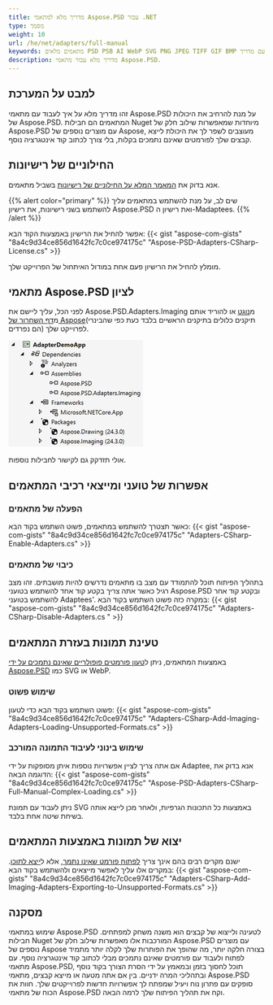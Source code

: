 ```yaml
---
title: מדריך מלא למתאמי Aspose.PSD עבור .NET
type: מסמך
weight: 10
url: /he/net/adapters/full-manual
keywords: מתאמים מלאים PSD PSB AI WebP SVG PNG JPEG TIFF GIF BMP תחילת מהירה עם מדריך
description: מדריך מלא עבור מתאמי Aspose.PSD.
---
```


## למבט על המערכת

זהו מדריך מלא על איך לעבוד עם מתאמי Aspose.PSD על מנת להרחיב את היכולות של Aspose.PSD.
המתאמים הם חבילות Nuget מיוחדות שמאפשרות שילוב חלק של Aspose.PSD עם מוצרים נוספים של Aspose, מעוצבים לשפר לך את היכולת לייצא קבצים שלך לפורמטים שאינם נתמכים בקלות, בלי צורך לכתוב קוד אינטגרציה נוסף.

## החילוניים של רישיונות

אנא בדוק את [המאמר המלא על החילוניים של רישיונות](/psd/he//net/adapters/license) בשביל מתאמים.

{{% alert color="primary" %}}
שים לב, על מנת להשתמש במתאמים עליך להשתמש בשני רישיונות, את רישיון Aspose.PSD ואת רישיון ה-Madaptees.
{{% /alert %}}

אפשר להחיל את הרישיון באמצעות הקוד הבא:
{{< gist "aspose-com-gists" "8a4c9d34ce856d1642fc7c0ce974175c" "Aspose-PSD-Adapters-CSharp-License.cs" >}}

מומלץ להחיל את הרישיון פעם אחת במודול האיתחול של הפרוייקט שלך.

## מתאמי Aspose.PSD לציון

לפני הכל, עליך ליישם את Aspose.PSD.Adapters.Imaging מ[נוגט](https://www.nuget.org/aspose.psd.adapters.imaging) או להוריד אותם מ[דף השחרור של Aspose](https://releases.aspose.com/psd/net/)(תיקנים כלולים בתיקנים הראשיים בלבד כעת כפי שהבינרי הם נפרדים) לפרוייקט שלך.

![קישורים נדרשים](references.png)

אולי תזדקק גם לקישור לחבילות נוספות.

## אפשרות של טועני ומייצאי רכיבי המתאמים

### הפעלה של מתאמים
כאשר תצטרך להשתמש במתאמים, פשוט השתמש בקוד הבא:
{{< gist "aspose-com-gists" "8a4c9d34ce856d1642fc7c0ce974175c" "Adapters-CSharp-Enable-Adapters.cs" >}}


### כיבוי של מתאמים
בתהליך הפיתוח תוכל להתמודד עם מצב בו מתאמים נדרשים להיות מושבתים. זהו מצב רגיל כאשר אתה צריך בקטע קוד אחד להשתמש בטועני Aspose.PSD ובקטע קוד אחר להשתמש בטועני Adaptees'. במקרה כזה פשוט השתמש בקוד הבא:
{{< gist "aspose-com-gists" "8a4c9d34ce856d1642fc7c0ce974175c" "Adapters-CSharp-Disable-Adapters.cs " >}}


## טעינת תמונות בעזרת המתאמים

באמצעות המתאמים, ניתן ל[טעון פורמטים פופולריים שאינם נתמכים על ידי Aspose.PSD]((/he/net/adapters/load-unsupported-formats)) כמו SVG או WebP.

### שימוש פשוט
פשוט השתמש בקוד הבא כדי לטעון:
{{< gist "aspose-com-gists" "8a4c9d34ce856d1642fc7c0ce974175c" "Adapters-CSharp-Add-Imaging-Adapters-Loading-Unsupported-Formats.cs" >}}


### שימוש בינוני לעיבוד התמונה המורכב
אם אתה צריך לציין אפשרויות נוספות איתן מסופקות על ידי Adaptee, אנא בדוק את הדוגמה הבאה:
{{< gist "aspose-com-gists" "8a4c9d34ce856d1642fc7c0ce974175c" "Aspose-PSD-Adapters-CSharp-Full-Manual-Complex-Loading.cs" >}}

ניתן לעבוד עם תמונת SVG באמצעות כל התכונות הגרפיות, ולאחר מכן לייצא אותה בשיחת שיטה אחת בלבד.

## יצוא של תמונות באמצעות המתאמים

ישנם מקרים רבים בהם אינך צריך [לפתוח פורמט שאינו נתמך](/he/net/adapters/load-unsupported-formats), אלא ל[ייצא לתוכו](/he/net/adapters/export-to-unsupported-formats). במקרים אלו עליך לאפשר מייצאים ולהשתמש בקוד הבא:
{{< gist "aspose-com-gists" "8a4c9d34ce856d1642fc7c0ce974175c" "Adapters-CSharp-Add-Imaging-Adapters-Exporting-to-Unsupported-Formats.cs" >}}

## מסקנה

שימוש במתאמי Aspose.PSD לטעינה ולייצוא של קבצים הוא משנה משחק למפתחים. חבילות Nuget המורכבות אלו מאפשרות שילוב חלק של Aspose.PSD עם מוצרים נוספים של Aspose בצורה חלקה יותר, מה שהופך את הפותרות שלך לקלה יותר מתמיד לפתוח ולעבוד עם פורמטים שאינם נתמכים מבלי לכתוב קוד אינטגרציה נוסף. עם מתאמי Aspose.PSD, תוכל לחסוך בזמן ובמאמץ על ידי הסרת הצורך בקוד נוסף ובתהליכי המרה ידניים. בין אם אתה מטעה או מייצא קבצים, מתאמי Aspose.PSD סופקים עם פתרון נוח ויעיל שמפתח לך אפשרויות חדשות לפרוייקטים שלך. חוות את הכוח של מתאמי Aspose.PSD וקח את תהליך הפיתוח שלך לרמה הבאה.
